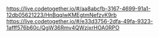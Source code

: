 https://live.codetogether.io/#/aa8abcfb-3167-4699-91a1-12db05621223/HnBqqlwKMEgtmNefzvK9rb
https://live.codetogether.io/#/e33d3756-2dfa-49fa-9323-1afff576b60c/QgW36Rmv4QWzjxrHOA0RPO

